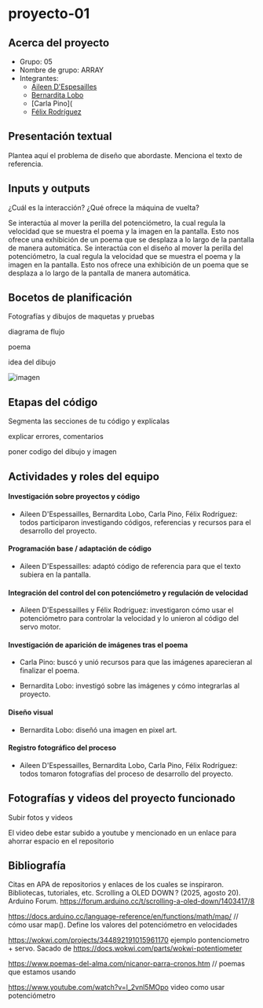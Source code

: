 # proyecto-01

## Acerca del proyecto

- Grupo: 05
- Nombre de grupo: ARRAY
- Integrantes:
  - [Aileen D'Espesailles](https://github.com/Bernardita-lobo/dis8645-2025-02-procesos/tree/main/08-aileendespessailles-design)
  - [Bernardita Lobo](https://github.com/Bernardita-lobo/dis8645-2025-02-procesos)
  - [Carla Pino](
  - [Félix Rodríguez](https://github.com/Bernardita-lobo/dis8645-2025-02-procesos/tree/main/25-felix-rg416)

## Presentación textual

Plantea aquí el problema de diseño que abordaste. Menciona el texto de referencia.

## Inputs y outputs

¿Cuál es la interacción? ¿Qué ofrece la máquina de vuelta?

Se interactúa al mover la perilla del potenciómetro, la cual regula la velocidad que se muestra el poema y la imagen en la pantalla. Esto nos ofrece una exhibición de un poema que se desplaza a lo largo de la pantalla de manera automática. 
Se interactúa con el diseño al mover la perilla del potenciómetro, la cual regula la velocidad que se muestra el poema y la imagen en la pantalla. Esto nos ofrece una exhibición de un poema que se desplaza a lo largo de la pantalla de manera automática. 

## Bocetos de planificación

Fotografías y dibujos de maquetas y pruebas

diagrama de flujo

poema

idea del dibujo

![imagen](./imagenes/.png)

## Etapas del código

Segmenta las secciones de tu código y explícalas

explicar errores, comentarios

poner codigo del dibujo y imagen

## Actividades y roles del equipo

#### Investigación sobre proyectos y código

- Aileen D'Espessailles, Bernardita Lobo, Carla Pino, Félix Rodríguez: todos participaron investigando códigos, referencias y recursos para el desarrollo del proyecto.

#### Programación base / adaptación de código

- Aileen D'Espessailles: adaptó código de referencia para que el texto subiera en la pantalla.

#### Integración del control del con potenciómetro y regulación de velocidad

- Aileen D'Espessailles y Félix Rodríguez: investigaron cómo usar el potenciómetro para controlar la velocidad y lo unieron al código del servo motor.

#### Investigación de aparición de imágenes tras el poema

- Carla Pino: buscó y unió recursos para que las imágenes aparecieran al finalizar el poema.

- Bernardita Lobo: investigó sobre las imágenes y cómo integrarlas al proyecto.

#### Diseño visual

- Bernardita Lobo: diseñó una imagen en pixel art.

#### Registro fotográfico del proceso

- Aileen D'Espessailles, Bernardita Lobo, Carla Pino, Félix Rodríguez: todos tomaron fotografías del proceso de desarrollo del proyecto.

## Fotografías y videos del proyecto funcionado

Subir fotos y videos

El video debe estar subido a youtube y mencionado en un enlace para ahorrar espacio en el repositorio

## Bibliografía

Citas en APA de repositorios y enlaces de los cuales se inspiraron. Bibliotecas, tutoriales, etc.
Scrolling a OLED DOWN ? (2025, agosto 20). Arduino Forum. https://forum.arduino.cc/t/scrolling-a-oled-down/1403417/8

https://docs.arduino.cc/language-reference/en/functions/math/map/ // cómo usar map(). Define los valores del potenciómetro en velocidades

https://wokwi.com/projects/344892191015961170 ejemplo pontenciometro + servo. Sacado de https://docs.wokwi.com/parts/wokwi-potentiometer

https://www.poemas-del-alma.com/nicanor-parra-cronos.htm // poemas que estamos usando

https://www.youtube.com/watch?v=l_2vnl5MOpo video como usar potenciómetro 
